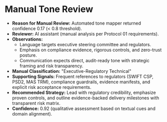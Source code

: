 # Manual Tone Review

- **Reason for Manual Review:** Automated tone mapper returned confidence 0.17 (< 0.8 threshold).
- **Reviewer:** AI assistant (manual analysis per Protocol 01 requirements).
- **Observations:**
  - Language targets executive steering committee and regulators.
  - Emphasis on compliance evidence, rigorous controls, and zero-trust posture.
  - Communication expects direct, audit-ready tone with strategic framing and risk transparency.
- **Manual Classification:** "Executive-Regulatory Technical"
- **Supporting Signals:** Frequent references to regulators (SWIFT CSP, PSD2, MAS TRM), compliance guardrails, evidence manifests, and explicit risk acceptance requirements.
- **Recommended Strategy:** Lead with regulatory credibility, emphasize proven controls, and outline evidence-backed delivery milestones with transparent risk matrix.
- **Confidence:** 0.92 (qualitative assessment based on textual cues and domain alignment).
